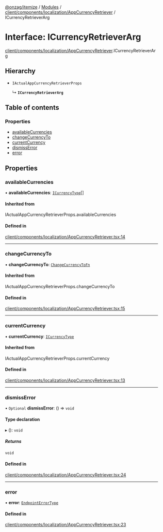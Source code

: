 [@onzag/itemize](../README.md) / [Modules](../modules.md) / [client/components/localization/AppCurrencyRetriever](../modules/client_components_localization_AppCurrencyRetriever.md) / ICurrencyRetrieverArg

# Interface: ICurrencyRetrieverArg

[client/components/localization/AppCurrencyRetriever](../modules/client_components_localization_AppCurrencyRetriever.md).ICurrencyRetrieverArg

## Hierarchy

- `IActualAppCurrencyRetrieverProps`

  ↳ **`ICurrencyRetrieverArg`**

## Table of contents

### Properties

- [availableCurrencies](client_components_localization_AppCurrencyRetriever.ICurrencyRetrieverArg.md#availablecurrencies)
- [changeCurrencyTo](client_components_localization_AppCurrencyRetriever.ICurrencyRetrieverArg.md#changecurrencyto)
- [currentCurrency](client_components_localization_AppCurrencyRetriever.ICurrencyRetrieverArg.md#currentcurrency)
- [dismissError](client_components_localization_AppCurrencyRetriever.ICurrencyRetrieverArg.md#dismisserror)
- [error](client_components_localization_AppCurrencyRetriever.ICurrencyRetrieverArg.md#error)

## Properties

### availableCurrencies

• **availableCurrencies**: [`ICurrencyType`](imported_resources.ICurrencyType.md)[]

#### Inherited from

IActualAppCurrencyRetrieverProps.availableCurrencies

#### Defined in

[client/components/localization/AppCurrencyRetriever.tsx:14](https://github.com/onzag/itemize/blob/59702dd5/client/components/localization/AppCurrencyRetriever.tsx#L14)

___

### changeCurrencyTo

• **changeCurrencyTo**: [`ChangeCurrencyToFn`](../modules/client_internal_providers_locale_provider.md#changecurrencytofn)

#### Inherited from

IActualAppCurrencyRetrieverProps.changeCurrencyTo

#### Defined in

[client/components/localization/AppCurrencyRetriever.tsx:15](https://github.com/onzag/itemize/blob/59702dd5/client/components/localization/AppCurrencyRetriever.tsx#L15)

___

### currentCurrency

• **currentCurrency**: [`ICurrencyType`](imported_resources.ICurrencyType.md)

#### Inherited from

IActualAppCurrencyRetrieverProps.currentCurrency

#### Defined in

[client/components/localization/AppCurrencyRetriever.tsx:13](https://github.com/onzag/itemize/blob/59702dd5/client/components/localization/AppCurrencyRetriever.tsx#L13)

___

### dismissError

• `Optional` **dismissError**: () => `void`

#### Type declaration

▸ (): `void`

##### Returns

`void`

#### Defined in

[client/components/localization/AppCurrencyRetriever.tsx:24](https://github.com/onzag/itemize/blob/59702dd5/client/components/localization/AppCurrencyRetriever.tsx#L24)

___

### error

• **error**: [`EndpointErrorType`](../modules/base_errors.md#endpointerrortype)

#### Defined in

[client/components/localization/AppCurrencyRetriever.tsx:23](https://github.com/onzag/itemize/blob/59702dd5/client/components/localization/AppCurrencyRetriever.tsx#L23)
